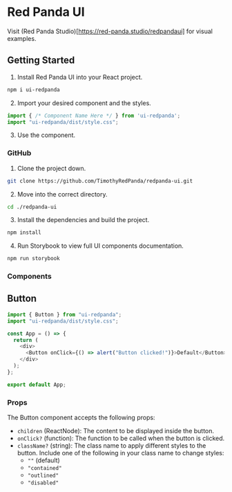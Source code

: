# Red Panda UI

Visit (Red Panda Studio)[https://red-panda.studio/redpandaui] for visual examples.

## Getting Started

1) Install Red Panda UI into your React project.

```bash
npm i ui-redpanda
```
2) Import your desired component and the styles.

```typescript
import { /* Component Name Here */ } from 'ui-redpanda';
import "ui-redpanda/dist/style.css";
```

3) Use the component.


### GitHub

1) Clone the project down.

```bash
git clone https://github.com/TimothyRedPanda/redpanda-ui.git
```
2) Move into the correct directory.

```bash
cd ./redpanda-ui
```
3) Install the dependencies and build the project.

```bash
npm install
```
4) Run Storybook to view full UI components documentation.

```bash
npm run storybook
```
### Components

## Button

```typescript
import { Button } from "ui-redpanda";
import "ui-redpanda/dist/style.css";

const App = () => {
  return (
    <div>
      <Button onClick={() => alert("Button clicked!")}>Default</Button>
    </div>
  );
};

export default App;
```

### Props

The Button component accepts the following props:

* `children` (ReactNode): The content to be displayed inside the button.
* `onClick?` (function): The function to be called when the button is clicked.
* `className?` (string): The class name to apply different styles to the button. Include one of the following in your class name to change styles:
    * `""` (default)
    * `"contained"`
    * `"outlined"`
    * `"disabled"`


